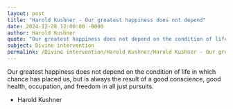 ```yaml
---
layout: post
title: "Harold Kushner - Our greatest happiness does not depend"
date: 2024-12-28 12:00:00 -0000
author: Harold Kushner
quote: "Our greatest happiness does not depend on the condition of life in which chance has placed us, but is always the result of a good conscience, good health, occupation, and freedom in all just pursuits."
subject: Divine intervention
permalink: /Divine intervention/Harold Kushner/Harold Kushner - Our greatest happiness does not depend
---
```


Our greatest happiness does not depend on the condition of life in which chance has placed us, but is always the result of a good conscience, good health, occupation, and freedom in all just pursuits.

- Harold Kushner
